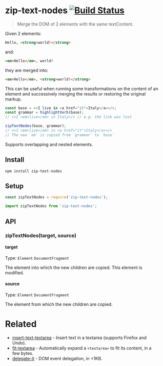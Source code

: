 # zip-text-nodes [![Build Status](https://api.travis-ci.com/bfred-it/zip-text-nodes.svg?branch=master)](https://travis-ci.com/bfred-it/zip-text-nodes)

> Merge the DOM of 2 elements with the same textContent.

Given 2 elements:

```html
Hello, <strong>world!</strong>
```

and:

```html
<em>Hello</em>, world!
```

they are merged into:

```html
<em>Hello</em>, <strong>world!</strong>
```

This can be useful when running some transformations on the content of an element and successively merging the results or restoring the original markup.

```js
const base = <>I live in <a href="it">Italy</a></>;
const grammar = highlightVerb(base);
// <>I <em>live</em> in Italy</> // e.g. the link was lost

zipTextNodes(base, grammar);
// <>I <em>live</em> in <a href="it">Italy</a></>
// The new `em` is copied from `grammar` to `base`
```

Supports overlapping and nested elements.


## Install

```
npm install zip-text-nodes
```


## Setup

```js
const zipTextNodes = require('zip-text-nodes');
```

```js
import zipTextNodes from 'zip-text-nodes';
```


## API

### zipTextNodes(target, source)

#### target

Type: `Element` `DocumentFragment`

The element into which the new children are copied. This element is modified.

#### source

Type: `Element` `DocumentFragment`

The element from which the new children are copied.

# Related

- [insert-text-textarea](https://github.com/bfred-it/insert-text-textarea) - Insert text in a textarea (supports Firefox and Undo).
- [fit-textarea](https://github.com/bfred-it/fit-textarea) - Automatically expand a `<textarea>` to fit its content, in a few bytes.
- [delegate-it](https://github.com/bfred-it/delegate-it) - DOM event delegation, in <1KB.
